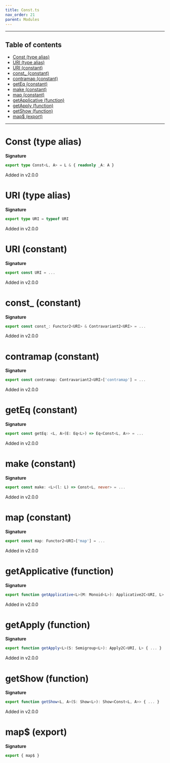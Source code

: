 ```yaml
---
title: Const.ts
nav_order: 21
parent: Modules
---
```


---

<h2 class="text-delta">Table of contents</h2>

- [Const (type alias)](#const-type-alias)
- [URI (type alias)](#uri-type-alias)
- [URI (constant)](#uri-constant)
- [const\_ (constant)](#const_-constant)
- [contramap (constant)](#contramap-constant)
- [getEq (constant)](#geteq-constant)
- [make (constant)](#make-constant)
- [map (constant)](#map-constant)
- [getApplicative (function)](#getapplicative-function)
- [getApply (function)](#getapply-function)
- [getShow (function)](#getshow-function)
- [map\$ (export)](#map-export)

---

# Const (type alias)

**Signature**

```ts
export type Const<L, A> = L & { readonly _A: A }
```

Added in v2.0.0

# URI (type alias)

**Signature**

```ts
export type URI = typeof URI
```

Added in v2.0.0

# URI (constant)

**Signature**

```ts
export const URI = ...
```

Added in v2.0.0

# const\_ (constant)

**Signature**

```ts
export const const_: Functor2<URI> & Contravariant2<URI> = ...
```

Added in v2.0.0

# contramap (constant)

**Signature**

```ts
export const contramap: Contravariant2<URI>['contramap'] = ...
```

Added in v2.0.0

# getEq (constant)

**Signature**

```ts
export const getEq: <L, A>(E: Eq<L>) => Eq<Const<L, A>> = ...
```

Added in v2.0.0

# make (constant)

**Signature**

```ts
export const make: <L>(l: L) => Const<L, never> = ...
```

Added in v2.0.0

# map (constant)

**Signature**

```ts
export const map: Functor2<URI>['map'] = ...
```

Added in v2.0.0

# getApplicative (function)

**Signature**

```ts
export function getApplicative<L>(M: Monoid<L>): Applicative2C<URI, L> { ... }
```

Added in v2.0.0

# getApply (function)

**Signature**

```ts
export function getApply<L>(S: Semigroup<L>): Apply2C<URI, L> { ... }
```

Added in v2.0.0

# getShow (function)

**Signature**

```ts
export function getShow<L, A>(S: Show<L>): Show<Const<L, A>> { ... }
```

Added in v2.0.0

# map\$ (export)

**Signature**

```ts
export { map$ }
```
